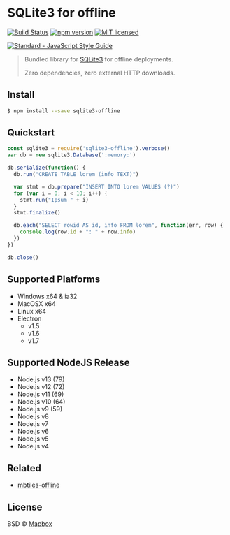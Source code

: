 # SQLite3 for offline

[![Build Status](https://travis-ci.org/DenisCarriere/sqlite3-offline.svg?branch=master)](https://travis-ci.org/DenisCarriere/sqlite3-offline)
[![npm version](https://badge.fury.io/js/sqlite3-offline.svg)](https://badge.fury.io/js/sqlite3-offline)
[![MIT licensed](https://img.shields.io/badge/license-MIT-blue.svg)](https://raw.githubusercontent.com/DenisCarriere/sqlite3-offline/master/LICENSE)

<!-- Line Break -->
[![Standard - JavaScript Style Guide](https://cdn.rawgit.com/feross/standard/master/badge.svg)](https://github.com/feross/standard)

> Bundled library for [SQLite3](https://github.com/mapbox/node-sqlite3) for offline deployments.
>
> Zero dependencies, zero external HTTP downloads.

## Install

```bash
$ npm install --save sqlite3-offline
```

## Quickstart

```javascript
const sqlite3 = require('sqlite3-offline').verbose()
var db = new sqlite3.Database(':memory:')

db.serialize(function() {
  db.run("CREATE TABLE lorem (info TEXT)")

  var stmt = db.prepare("INSERT INTO lorem VALUES (?)")
  for (var i = 0; i < 10; i++) {
    stmt.run("Ipsum " + i)
  }
  stmt.finalize()

  db.each("SELECT rowid AS id, info FROM lorem", function(err, row) {
    console.log(row.id + ": " + row.info)
  })
})

db.close()
```

## Supported Platforms

- Windows x64 & ia32
- MacOSX x64
- Linux x64
- Electron
  - v1.5
  - v1.6
  - v1.7

## Supported NodeJS Release

- Node.js v13 (79)
- Node.js v12 (72)
- Node.js v11 (69)
- Node.js v10 (64)
- Node.js v9 (59)
- Node.js v8
- Node.js v7
- Node.js v6
- Node.js v5
- Node.js v4

## Related

- [mbtiles-offline](https://github.com/DenisCarriere/mbtiles-offline)

## License

BSD © [Mapbox](https://github.com/mapbox/node-sqlite3)
